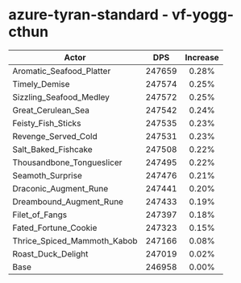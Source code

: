 # azure-tyran-standard - vf-yogg-cthun
| Actor | DPS | Increase |
|---|:---:|:---:|
|Aromatic_Seafood_Platter|247659|0.28%|
|Timely_Demise|247574|0.25%|
|Sizzling_Seafood_Medley|247572|0.25%|
|Great_Cerulean_Sea|247542|0.24%|
|Feisty_Fish_Sticks|247535|0.23%|
|Revenge_Served_Cold|247531|0.23%|
|Salt_Baked_Fishcake|247508|0.22%|
|Thousandbone_Tongueslicer|247495|0.22%|
|Seamoth_Surprise|247476|0.21%|
|Draconic_Augment_Rune|247441|0.20%|
|Dreambound_Augment_Rune|247433|0.19%|
|Filet_of_Fangs|247397|0.18%|
|Fated_Fortune_Cookie|247323|0.15%|
|Thrice_Spiced_Mammoth_Kabob|247166|0.08%|
|Roast_Duck_Delight|247019|0.02%|
|Base|246958|0.00%|
